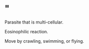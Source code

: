 # "

Parasite that is multi-cellular.

Eosinophilic reaction.

Move by crawling, swimming, or flying.
